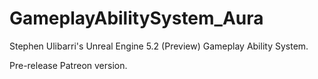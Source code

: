 # GameplayAbilitySystem_Aura

Stephen Ulibarri's Unreal Engine 5.2 (Preview) Gameplay Ability System.

Pre-release Patreon version.

